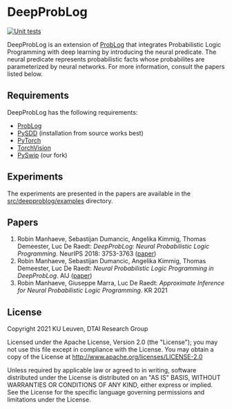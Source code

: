 # DeepProbLog
[![Unit tests](https://github.com/ML-KULeuven/deepproblog/actions/workflows/python-app.yml/badge.svg)](https://github.com/ML-KULeuven/deepproblog/actions/workflows/python-app.yml)

DeepProbLog is an extension of [ProbLog](https://dtai.cs.kuleuven.be/problog/)
that integrates Probabilistic Logic Programming with deep learning by introducing the neural predicate. 
The neural predicate represents probabilistic facts whose probabilites are parameterized by neural networks.
For more information, consult the papers listed below.


## Requirements

DeepProbLog has the following requirements:

* [ProbLog](https://dtai.cs.kuleuven.be/problog/)
* [PySDD](https://pysdd.readthedocs.io/en/latest/) (installation from source works best)
* [PyTorch](https://pytorch.org/)
* [TorchVision](https://pytorch.org/vision/stable/index.html)
* [PySwip](https://github.com/ML-KULeuven/pyswip) (our fork)

## Experiments

The experiments are presented in the papers are available in the [src/deepproblog/examples](src/deepproblog/examples) directory.

## Papers
1. Robin Manhaeve, Sebastijan Dumancic, Angelika Kimmig, Thomas Demeester, Luc De Raedt:
*DeepProbLog: Neural Probabilistic Logic Programming*. NeurIPS 2018: 3753-3763 ([paper](https://papers.nips.cc/paper/2018/hash/dc5d637ed5e62c36ecb73b654b05ba2a-Abstract.html))
2. Robin Manhaeve, Sebastijan Dumancic, Angelika Kimmig, Thomas Demeester, Luc De Raedt:
*Neural Probabilistic Logic Programming in DeepProbLog*. AIJ ([paper](https://www.sciencedirect.com/science/article/abs/pii/S0004370221000552))
3. Robin Manhaeve, Giuseppe Marra, Luc De Raedt:
*Approximate Inference for Neural Probabilistic Logic Programming*. KR 2021
## License
Copyright 2021 KU Leuven, DTAI Research Group

Licensed under the Apache License, Version 2.0 (the "License"); you may not use this file except in compliance with the License. You may obtain a copy of the License at http://www.apache.org/licenses/LICENSE-2.0

Unless required by applicable law or agreed to in writing, software distributed under the License is distributed on an "AS IS" BASIS, WITHOUT WARRANTIES OR CONDITIONS OF ANY KIND, either express or implied. See the License for the specific language governing permissions and limitations under the License.
